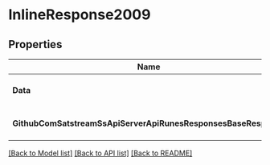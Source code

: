 # InlineResponse2009

## Properties
Name | Type | Description | Notes
------------ | ------------- | ------------- | -------------
**Data** | [**[]ResponsesRuneInfo**](responses.RuneInfo.md) |  | [optional] [default to null]
**GithubComSatstreamSsApiServerApiRunesResponsesBaseResponse** | [***GithubComSatstreamSsApiServerApiRunesResponsesBaseResponse**](github_com_satstream_ss-api_server_api_runes_responses.BaseResponse.md) |  | [optional] [default to null]

[[Back to Model list]](../README.md#documentation-for-models) [[Back to API list]](../README.md#documentation-for-api-endpoints) [[Back to README]](../README.md)


